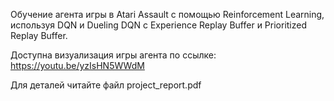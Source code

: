 Обучение агента игры в Atari Assault с помощью Reinforcement Learning, используя DQN и Dueling DQN с Experience Replay Buffer и Prioritized Replay Buffer.

Доступна визуализация игры агента по ссылке: https://youtu.be/yzIsHN5WWdM

Для деталей читайте файл project_report.pdf
